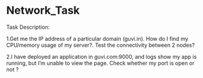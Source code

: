 # Network_Task
Task Description:

1.Get me the IP address of a particular domain (guvi.in). How do I find my CPU/memory usage of my server?. Test the connectivity between 2 nodes?

2.I have deployed an application in guvi.com:9000, and logs show my app is running, but I’m unable to view the page. Check whether my port is open or not ?
